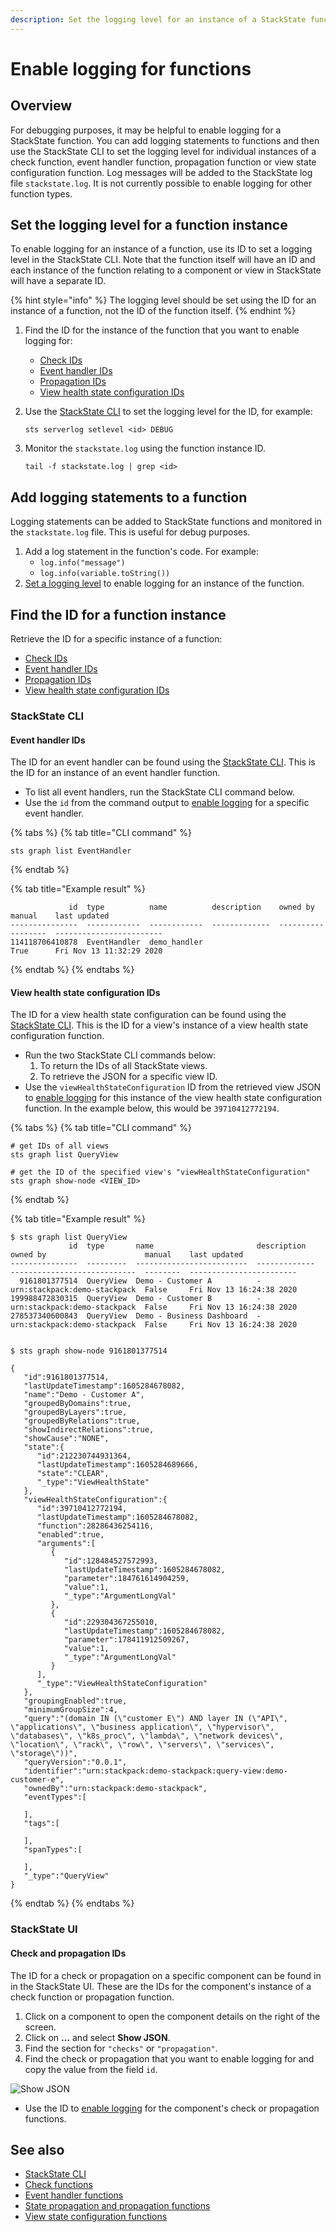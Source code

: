 ```yaml
---
description: Set the logging level for an instance of a StackState function
---
```


# Enable logging for functions

## Overview

For debugging purposes, it may be helpful to enable logging for a StackState function. You can add logging statements to functions and then use the StackState CLI to set the logging level for individual instances of a check function, event handler function, propagation function or view state configuration function. Log messages will be added to the StackState log file `stackstate.log`. It is not currently possible to enable logging for other function types.

## Set the logging level for a function instance

To enable logging for an instance of a function, use its ID to set a logging level in the StackState CLI. Note that the function itself will have an ID and each instance of the function relating to a component or view in StackState will have a separate ID.

{% hint style="info" %}
The logging level should be set using the ID for an instance of a function, not the ID of the function itself.
{% endhint %}

1. Find the ID for the instance of the function that you want to enable logging for:
   * [Check IDs](enable-logging.md#check-and-propagation-ids)
   * [Event handler IDs](enable-logging.md#event-handler-ids)
   * [Propagation IDs](enable-logging.md#check-and-propagation-ids)
   * [View health state configuration IDs](enable-logging.md#view-health-state-configuration-ids)
2. Use the [StackState CLI](../../setup/cli-install.md) to set the logging level for the ID, for example:

   ```text
   sts serverlog setlevel <id> DEBUG
   ```

3. Monitor the `stackstate.log` using the function instance ID.

   ```text
   tail -f stackstate.log | grep <id>
   ```

## Add logging statements to a function

Logging statements can be added to StackState functions and monitored in the `stackstate.log` file. This is useful for debug purposes.

1. Add a log statement in the function's code. For example:
   * `log.info("message")`
   * `log.info(variable.toString())`
2. [Set a logging level](enable-logging.md#set-the-logging-level-for-a-function-instance) to enable logging for an instance of the function.

## Find the ID for a function instance

Retrieve the ID for a specific instance of a function:

* [Check IDs](enable-logging.md#check-and-propagation-ids)
* [Event handler IDs](enable-logging.md#event-handler-ids)
* [Propagation IDs](enable-logging.md#check-and-propagation-ids)
* [View health state configuration IDs](enable-logging.md#view-health-state-configuration-ids)

### StackState CLI

#### Event handler IDs

The ID for an event handler can be found using the [StackState CLI](../../setup/cli-install.md). This is the ID for an instance of an event handler function.

* To list all event handlers, run the StackState CLI command below.
* Use the `id` from the command output to [enable logging](enable-logging.md#set-the-logging-level-for-a-function-instance) for a specific event handler.

{% tabs %}
{% tab title="CLI command" %}
```text
sts graph list EventHandler
```
{% endtab %}

{% tab title="Example result" %}
```text
             id  type          name          description    owned by    manual    last updated
---------------  ------------  ------------  -------------  ----------  --------  ------------------------
114118706410878  EventHandler  demo_handler                             True      Fri Nov 13 11:32:29 2020
```
{% endtab %}
{% endtabs %}

#### View health state configuration IDs

The ID for a view health state configuration can be found using the [StackState CLI](../../setup/cli-install.md). This is the ID for a view's instance of a view health state configuration function.

* Run the two StackState CLI commands below:
  1. To return the IDs of all StackState views.
  2. To retrieve the JSON for a specific view ID.
* Use the `viewHealthStateConfiguration` ID from the retrieved view JSON to [enable logging](enable-logging.md#set-the-logging-level-for-a-function-instance) for this instance of the view health state configuration function. In the example below, this would be `39710412772194`.

{% tabs %}
{% tab title="CLI command" %}
```text
# get IDs of all views
sts graph list QueryView

# get the ID of the specified view's "viewHealthStateConfiguration"
sts graph show-node <VIEW_ID>
```
{% endtab %}

{% tab title="Example result" %}
```text
$ sts graph list QueryView                           
             id  type       name                       description    owned by                      manual    last updated
---------------  ---------  -------------------------  -------------  ----------------------------  --------  ------------------------
  9161801377514  QueryView  Demo - Customer A          -              urn:stackpack:demo-stackpack  False     Fri Nov 13 16:24:38 2020
199988472830315  QueryView  Demo - Customer B          -              urn:stackpack:demo-stackpack  False     Fri Nov 13 16:24:38 2020
278537340600843  QueryView  Demo - Business Dashboard  -              urn:stackpack:demo-stackpack  False     Fri Nov 13 16:24:38 2020


$ sts graph show-node 9161801377514

{
   "id":9161801377514,
   "lastUpdateTimestamp":1605284678082,
   "name":"Demo - Customer A",
   "groupedByDomains":true,
   "groupedByLayers":true,
   "groupedByRelations":true,
   "showIndirectRelations":true,
   "showCause":"NONE",
   "state":{
      "id":212230744931364,
      "lastUpdateTimestamp":1605284689666,
      "state":"CLEAR",
      "_type":"ViewHealthState"
   },
   "viewHealthStateConfiguration":{
      "id":39710412772194,
      "lastUpdateTimestamp":1605284678082,
      "function":28286436254116,
      "enabled":true,
      "arguments":[
         {
            "id":128484527572993,
            "lastUpdateTimestamp":1605284678082,
            "parameter":184761614904259,
            "value":1,
            "_type":"ArgumentLongVal"
         },
         {
            "id":229304367255010,
            "lastUpdateTimestamp":1605284678082,
            "parameter":178411912509267,
            "value":1,
            "_type":"ArgumentLongVal"
         }
      ],
      "_type":"ViewHealthStateConfiguration"
   },
   "groupingEnabled":true,
   "minimumGroupSize":4,
   "query":"(domain IN (\"customer E\") AND layer IN (\"API\", \"applications\", \"business application\", \"hypervisor\", \"databases\", \"k8s_proc\", \"lambda\", \"network devices\", \"location\", \"rack\", \"row\", \"servers\", \"services\", \"storage\"))",
   "queryVersion":"0.0.1",
   "identifier":"urn:stackpack:demo-stackpack:query-view:demo-customer-e",
   "ownedBy":"urn:stackpack:demo-stackpack",
   "eventTypes":[

   ],
   "tags":[

   ],
   "spanTypes":[

   ],
   "_type":"QueryView"
}
```
{% endtab %}
{% endtabs %}

### StackState UI

#### Check and propagation IDs

The ID for a check or propagation on a specific component can be found in in the StackState UI. These are the IDs for the component's instance of a check function or propagation function.

1. Click on a component to open the component details on the right of the screen.
2. Click on **...** and select **Show JSON**.
3. Find the section for `"checks"` or `"propagation"`.
4. Find the check or propagation that you want to enable logging for and copy the value from the field `id`.

![Show JSON](../../.gitbook/assets/v45_show-json.png)

* Use the ID to [enable logging](enable-logging.md#set-the-logging-level-for-a-function-instance) for the component's check or propagation functions.

## See also

* [StackState CLI](../../setup/cli-install.md)
* [Check functions](../../develop/developer-guides/custom-functions/check-functions.md)
* [Event handler functions](../../develop/developer-guides/custom-functions/event-handler-functions.md)
* [State propagation and propagation functions](../../develop/developer-guides/custom-functions/propagation-functions.md)
* [View state configuration functions](../../develop/developer-guides/custom-functions/view-health-state-configuration-functions.md)


